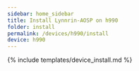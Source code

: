 ```yaml
---
sidebar: home_sidebar
title: Install Lynnrin-AOSP on h990
folder: install
permalink: /devices/h990/install
device: h990
---
```

{% include templates/device_install.md %}
